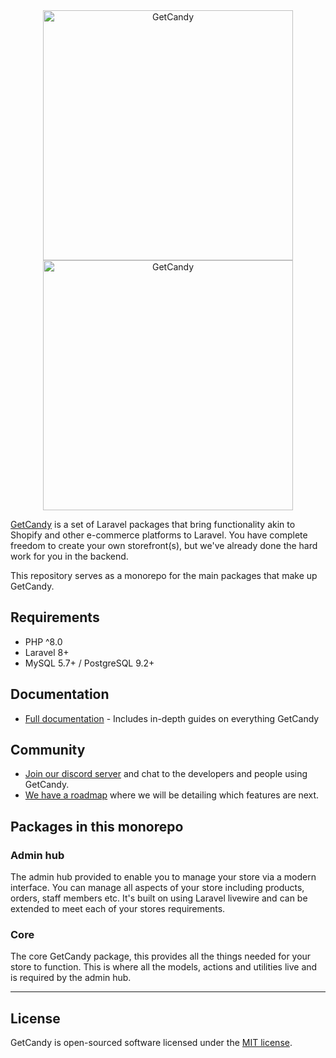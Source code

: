 <div align="center" height="400">
    <img src="https://raw.githubusercontent.com/getcandy/getcandy/fix/readme/.github/assets/logo-light.svg#gh-dark-mode-only" alt="GetCandy" width="400">
    <img src="https://raw.githubusercontent.com/getcandy/getcandy/fix/readme/.github/assets/logo.svg#gh-light-mode-only" alt="GetCandy" width="400">
</div>

[GetCandy](https://getcandy.io) is a set of Laravel packages that bring functionality akin to Shopify and other e-commerce platforms to Laravel. You have complete freedom to create your own storefront(s), but we've already done the hard work for you in the backend.

This repository serves as a monorepo for the main packages that make up GetCandy.

## Requirements

- PHP ^8.0
- Laravel 8+
- MySQL 5.7+ / PostgreSQL 9.2+

## Documentation

- [Full documentation](https://docs.getcandy.io/) - Includes in-depth guides on everything GetCandy

## Community

- [Join our discord server](https://discord.gg/v6qVWaf) and chat to the developers and people using GetCandy.
- [We have a roadmap](https://github.com/orgs/getcandy/projects/5) where we will be detailing which features are next.

## Packages in this monorepo

### Admin hub

The admin hub provided to enable you to manage your store via a modern interface. You can manage all aspects of your store including products, orders, staff members etc. It's built on using Laravel livewire and can be extended to meet each of your stores requirements.

### Core

The core GetCandy package, this provides all the things needed for your store to function. This is where all the models, actions and utilities live and is required by the admin hub.

---

## License

GetCandy is open-sourced software licensed under the [MIT license](https://opensource.org/licenses/MIT).
